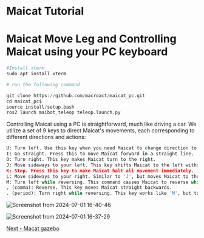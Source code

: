 # Maicat Tutorial
# Maicat Move Leg and Controlling Maicat using your PC keyboard

```python
#Install xterm
sudo apt install xterm
```
```python
# run the following command

git clone https://github.com/macroact/maicat_pc.git
cd maicat_pc$
source install/setup.bash
ros2 launch maibot_teleop teleop.launch.py
```
Controlling Maicat using a PC is straightforward, much like driving a car. We utilize a set of 9 keys to direct Maicat's movements, each corresponding to different directions and actions:
```python
U: Turn left. Use this key when you need Maicat to change direction to the left.
I: Go straight. Press this to move Maicat forward in a straight line.
O: Turn right. This key makes Maicat turn to the right.
J: Move sideways to your left. This key shifts Maicat to the left without changing the direction it's facing, similar to a sidestep.
K: Stop. Press this key to make Maicat halt all movement immediately.
L: Move sideways to your right. Similar to 'J', but moves Maicat to the right.
M: Turn left while reversing. This command causes Maicat to reverse while simultaneously turning left, useful for backing out of tight spots.
, (comma): Reverse. This key moves Maicat straight backwards.
. (period): Turn right while reversing. This key works like 'M', but turns Maicat to the right while it reverses.
```
![Screenshot from 2024-07-01 16-40-46](https://github.com/macroact/maicat_tutorial/assets/106013071/8f089691-dd60-48d8-8ec5-9c86faeaead4)


![Screenshot from 2024-07-01 16-37-29](https://github.com/macroact/maicat_tutorial/assets/106013071/12048b6b-728a-411d-a6e2-937510daf6e4)


[Next - Macat gazebo](../10_maicat_gazebo/README.md)

